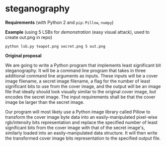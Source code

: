 # steganography

**Requirements** (with Python 2 and `pip`: `Pillow`, `numpy`)

**Example** (using 5 LSBs for _demonstration_ (easy visual attack), used to create out.png in repo)

```
python lsb.py teapot.png secret.png 5 out.png
```

**Original proposal**

We are going to write a Python program that implements least significant bit steganography. It will be a command line program that takes in three additional command line arguments as inputs. These inputs will be a cover image filename, a secret image filename, a flag for the number of least significant bits to use from the cover image, and the output will be an image file that ideally should look visually similar to the original cover image, but encodes the secret image. The input requirements shall be that the cover image be larger than the secret image.

Our program will most likely use a Python image library called Pillow to transform the cover image byte data into an easily-manipulated pixel-wise rgb/intensity bits representation and replace the specified number of least significant bits from the cover image with that of the secret image's, similarly loaded into an easily-manipulated data structure. It will then write the transformed cover image bits representation to the specified output file.



